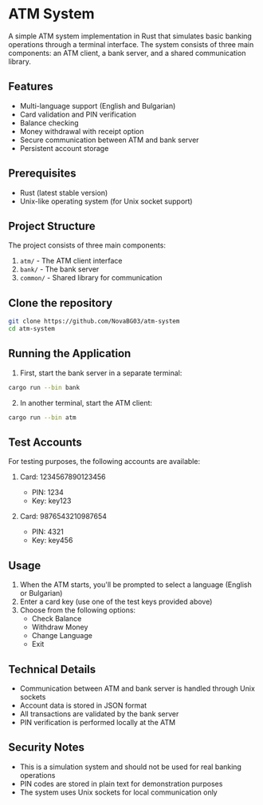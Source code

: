 # ATM System

A simple ATM system implementation in Rust that simulates basic banking operations through a terminal interface. The system consists of three main components: an ATM client, a bank server, and a shared communication library.

## Features

- Multi-language support (English and Bulgarian)
- Card validation and PIN verification
- Balance checking
- Money withdrawal with receipt option
- Secure communication between ATM and bank server
- Persistent account storage

## Prerequisites

- Rust (latest stable version)
- Unix-like operating system (for Unix socket support)

## Project Structure

The project consists of three main components:

1. `atm/` - The ATM client interface
2. `bank/` - The bank server
3. `common/` - Shared library for communication

## Clone the repository

```bash
git clone https://github.com/NovaBG03/atm-system
cd atm-system
```

## Running the Application

1. First, start the bank server in a separate terminal:

```bash
cargo run --bin bank
```

2. In another terminal, start the ATM client:

```bash
cargo run --bin atm
```

## Test Accounts

For testing purposes, the following accounts are available:

1. Card: 1234567890123456

   - PIN: 1234
   - Key: key123

2. Card: 9876543210987654
   - PIN: 4321
   - Key: key456

## Usage

1. When the ATM starts, you'll be prompted to select a language (English or Bulgarian)
2. Enter a card key (use one of the test keys provided above)
3. Choose from the following options:
   - Check Balance
   - Withdraw Money
   - Change Language
   - Exit

## Technical Details

- Communication between ATM and bank server is handled through Unix sockets
- Account data is stored in JSON format
- All transactions are validated by the bank server
- PIN verification is performed locally at the ATM

## Security Notes

- This is a simulation system and should not be used for real banking operations
- PIN codes are stored in plain text for demonstration purposes
- The system uses Unix sockets for local communication only
